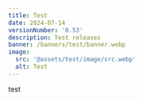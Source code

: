 ```yaml
---
title: Test
date: 2024-07-14
versionNumber: '0.53'
description: Test releases
banner: /banners/test/banner.webp
image:
  src: '@assets/test/image/src.webp'
  alt: Test
---
```

test
